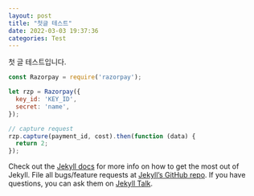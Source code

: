 ```yaml
---
layout: post
title: "첫글 테스트"
date: 2022-03-03 19:37:36
categories: Test
---
```


첫 글 테스트입니다.

```javascript
const Razorpay = require('razorpay');

let rzp = Razorpay({
  key_id: 'KEY_ID',
  secret: 'name',
});

// capture request
rzp.capture(payment_id, cost).then(function (data) {
  return 2;
});
```

Check out the [Jekyll docs][jekyll-docs] for more info on how to get the most out of Jekyll. File all bugs/feature requests at [Jekyll’s GitHub repo][jekyll-gh]. If you have questions, you can ask them on [Jekyll Talk][jekyll-talk].

[jekyll-docs]: https://jekyllrb.com/docs/home
[jekyll-gh]: https://github.com/jekyll/jekyll
[jekyll-talk]: https://talk.jekyllrb.com/
